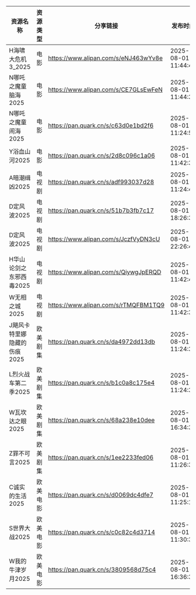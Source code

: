 | 资源名称             | 资源类型 | 分享链接                                 | 发布时间                |
| ---------------- | ---- | ------------------------------------ | ------------------- |
| H海啸大危机3_2025     | 电影   | https://www.alipan.com/s/eNJ463wYv8e | 2025-08-01 11:44:41 |
| N哪吒之魔童脑海2025     | 电影   | https://www.alipan.com/s/CE7GLsEwFeN | 2025-08-01 11:44:38 |
| N哪吒之魔童闹海2025     | 电影   | https://pan.quark.cn/s/c63d0e1bd2f6  | 2025-08-01 11:24:56 |
| Y浴血山河2025        | 电影   | https://pan.quark.cn/s/2d8c096c1a06  | 2025-08-01 11:42:31 |
| A暗潮缉凶2025        | 电视剧  | https://pan.quark.cn/s/adf993037d28  | 2025-08-01 11:24:46 |
| D定风波2025         | 电视剧  | https://pan.quark.cn/s/51b7b3fb7c17  | 2025-08-01 18:26:35 |
| D定风波2025         | 电视剧  | https://www.alipan.com/s/JczfVyDN3cU | 2025-08-01 22:26:40 |
| H华山论剑之东邪西毒2025   | 电视剧  | https://www.alipan.com/s/QiywgJpERQD | 2025-08-01 11:42:40 |
| W无相之城2025        | 电视剧  | https://www.alipan.com/s/rTMQFBM1TQ9 | 2025-08-01 11:42:38 |
| J飓风卡特里娜隐藏的伤痕2025 | 欧美剧集 | https://pan.quark.cn/s/da4972dd13db  | 2025-08-01 11:24:31 |
| L烈火战车第二季2025     | 欧美剧集 | https://pan.quark.cn/s/b1c0a8c175e4  | 2025-08-01 11:24:37 |
| W瓦坎达之眼2025       | 欧美剧集 | https://pan.quark.cn/s/68a238e10dee  | 2025-08-01 16:34:35 |
| Z罪不可言2025        | 欧美剧集 | https://pan.quark.cn/s/1ee2233fed06  | 2025-08-01 11:26:33 |
| C诚实的生活2025       | 欧美电影 | https://pan.quark.cn/s/d0069dc4dfe7  | 2025-08-01 11:25:12 |
| S世界大战2025        | 欧美电影 | https://pan.quark.cn/s/c0c82c4d3714  | 2025-08-01 11:30:30 |
| W我的牛津岁月2025      | 欧美电影 | https://pan.quark.cn/s/3809568d75c4  | 2025-08-01 16:36:30 |
